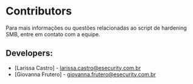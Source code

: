# Contributors

Para mais informações ou questões relacionadas ao script de hardening SMB, entre em contato com a equipe.

## Developers:

- [Larissa Castro] - larissa.castro@esecurity.com.br
- [Giovanna Frutero] - giovanna.frutero@esecurity.com.br

